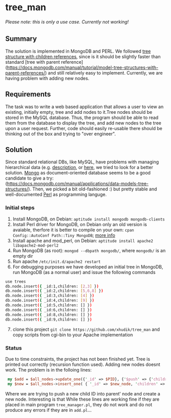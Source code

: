# tree_man
###### Please note: this is only a use case. Currently not working!

## Summary
The solution is implemented in MongoDB and PERL. We followed [tree structure with children references](https://docs.mongodb.com/manual/tutorial/model-tree-structures-with-child-references/),
since is it should be slightly faster than standard [tree with parent reference] (https://docs.mongodb.com/manual/tutorial/model-tree-structures-with-parent-references/) and still relatively easy to implement. Currently, we are having problem with adding new nodes.

## Requirements
The task was to write a web based application that allows a user to view an existing, initially empty, tree and add nodes to it.Tree nodes should be stored in the MySQL database. 
Thus, the program should be able to read them from the database to display the tree, and add new nodes to the tree upon a user request.  Further, code should easily re-usable there should be thinking out of the box and trying to "over engineer".

## Solution
Since standard relational DBs, like MySQL,  have problems with managing hierarchical data (e.g. [description](]http://mikehillyer.com/articles/managing-hierarchical-data-in-mysql/), 
or [here](http://stackoverflow.com/questions/5916482/php-mysql-best-tree-structure), we tried to look for a better solution.  [Mongo](https://www.mongodb.com/) as document-oriented database
seems to be a good candidate to give a try: (https://docs.mongodb.com/manual/applications/data-models-tree-structures/). Then, we picked a bit old-fashioned :) but pretty stable and well-documented [Perl](https://www.perl.org/) as programming languge.

### Initial steps
1. Install MongoDB, on Debian: `aptitude install mongodb mongodb-clients`
2. Install Perl driver for MongoDB, on Debian only an old version is avaiable, therfore it is better to compile on your own: `cpan Config::AutoConf Path::Tiny MongoDB`;
[more info](https://github.com/mongodb/mongo-perl-driver/blob/master/INSTALL.md)
3. Install apache and mod_perl, on Debian: `aptitude install apache2 libapache2-mod-perl2`
4. Run MongoDB (as root): `mongod --dbpath mongodb/`, where  `mongodb/` is an empty dir
5. Run apache  `/etc/init.d/apache2 restart`
6. For debugging purposes we have developed an initial tree in MongoDB, run MongoDB (as a normal user) and issue the following commands
```bash
use trees
db.node.insert({ _id:1,children: [2,3] })
db.node.insert({ _id:2,children: [5,6,8] })
db.node.insert({ _id:3,children: [4] })
db.node.insert({ _id:4,children: [9] })
db.node.insert({ _id:5,children: [] })
db.node.insert({ _id:6,children: [] })
db.node.insert({ _id:8,children: [] })
db.node.insert({ _id:9,children: [] })
```
7. clone this project `git clone https://github.com/xhudik/tree_man` and copy scripts from cgi-bin to your Apache implementation

### Status
Due to time constraints, the project has not been finished yet. Tree is printed out correctly (recursion function used). Adding new nodes doesnt work. 
The problem is in the folloing lines:
```perl
 my $add = $all_nodes->update_one({'_id' => $PID}, {'$push' => {'children' => $new_node }});
 my $new = $all_nodes->insert_one( { '_id' => $new_node, 'children' => [] } );
```
Where we are trying to push a new child ID into parent' node and create a new node. Interesting is that While
these lines are working fine if they are placed in main program `tree_manager.pl`, they do not work
and do not produce any errors if they are in `add.pl`...
